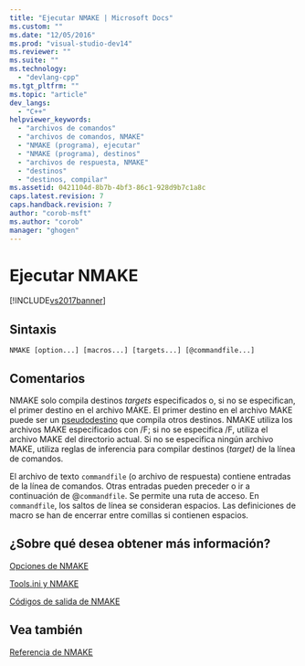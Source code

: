 ```yaml
---
title: "Ejecutar NMAKE | Microsoft Docs"
ms.custom: ""
ms.date: "12/05/2016"
ms.prod: "visual-studio-dev14"
ms.reviewer: ""
ms.suite: ""
ms.technology: 
  - "devlang-cpp"
ms.tgt_pltfrm: ""
ms.topic: "article"
dev_langs: 
  - "C++"
helpviewer_keywords: 
  - "archivos de comandos"
  - "archivos de comandos, NMAKE"
  - "NMAKE (programa), ejecutar"
  - "NMAKE (programa), destinos"
  - "archivos de respuesta, NMAKE"
  - "destinos"
  - "destinos, compilar"
ms.assetid: 0421104d-8b7b-4bf3-86c1-928d9b7c1a8c
caps.latest.revision: 7
caps.handback.revision: 7
author: "corob-msft"
ms.author: "corob"
manager: "ghogen"
---
```

# Ejecutar NMAKE
[!INCLUDE[vs2017banner](../assembler/inline/includes/vs2017banner.md)]

## Sintaxis  
  
```  
NMAKE [option...] [macros...] [targets...] [@commandfile...]  
```  
  
## Comentarios  
 NMAKE solo compila destinos *targets* especificados o, si no se especifican, el primer destino en el archivo MAKE.  El primer destino en el archivo MAKE puede ser un [pseudodestino](../build/pseudotargets.md) que compila otros destinos.  NMAKE utiliza los archivos MAKE especificados con \/F; si no se especifica \/F, utiliza el archivo MAKE del directorio actual.  Si no se especifica ningún archivo MAKE, utiliza reglas de inferencia para compilar destinos \(*target\)* de la línea de comandos.  
  
 El archivo de texto `commandfile` \(o archivo de respuesta\) contiene entradas de la línea de comandos.  Otras entradas pueden preceder o ir a continuación de @`commandfile`.  Se permite una ruta de acceso.  En `commandfile`, los saltos de línea se consideran espacios.  Las definiciones de macro se han de encerrar entre comillas si contienen espacios.  
  
## ¿Sobre qué desea obtener más información?  
 [Opciones de NMAKE](../build/nmake-options.md)  
  
 [Tools.ini y NMAKE](../build/tools-ini-and-nmake.md)  
  
 [Códigos de salida de NMAKE](../build/exit-codes-from-nmake.md)  
  
## Vea también  
 [Referencia de NMAKE](../build/nmake-reference.md)